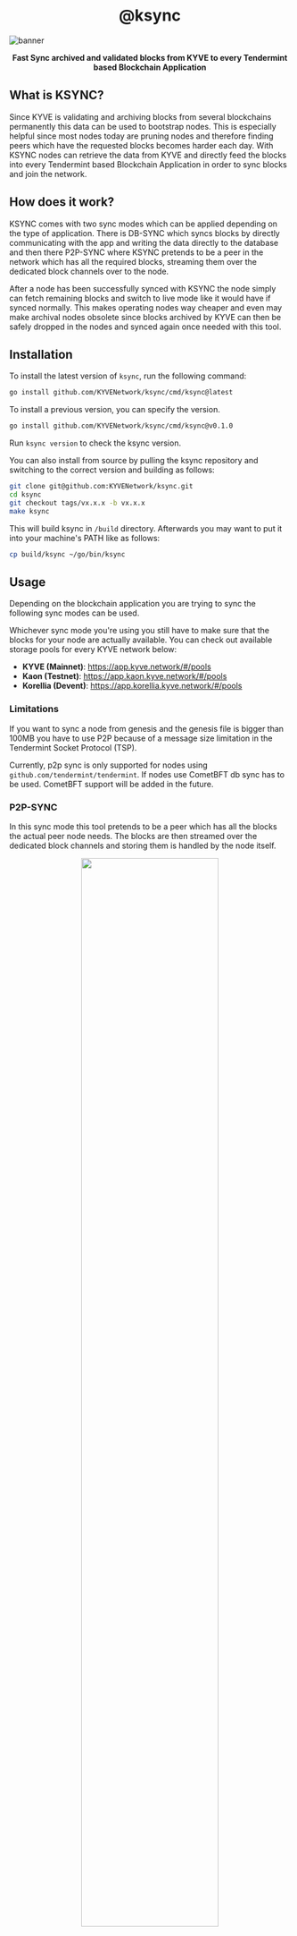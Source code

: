 <div align="center">
  <h1>@ksync</h1>
</div>

![banner](assets/ksync.png)

<p align="center">
<strong>Fast Sync archived and validated blocks from KYVE to every Tendermint based Blockchain Application</strong>
</p>

## What is KSYNC?

Since KYVE is validating and archiving blocks from several blockchains permanently this data can be
used to bootstrap nodes. This is especially helpful since most nodes today are pruning nodes and therefore
finding peers which have the requested blocks becomes harder each day. With KSYNC nodes can retrieve
the data from KYVE and directly feed the blocks into every Tendermint based Blockchain Application in order
to sync blocks and join the network.

## How does it work?

KSYNC comes with two sync modes which can be applied depending on the type of application. There is DB-SYNC
which syncs blocks by directly communicating with the app and writing the data directly to the database and then there
P2P-SYNC where KSYNC pretends to be a peer in the network which has all the required blocks, streaming them over
the dedicated block channels over to the node.

After a node has been successfully synced with KSYNC the node simply can fetch remaining blocks and switch to live mode
like it would have if synced normally. This makes operating nodes way cheaper and even may make archival nodes
obsolete since blocks archived by KYVE can then be safely dropped in the nodes and synced again once needed
with this tool.

## Installation

To install the latest version of `ksync`, run the following command:

```bash
go install github.com/KYVENetwork/ksync/cmd/ksync@latest
```

To install a previous version, you can specify the version.

```bash
go install github.com/KYVENetwork/ksync/cmd/ksync@v0.1.0
```

Run `ksync version` to check the ksync version.

You can also install from source by pulling the ksync repository and switching to the correct version and building
as follows:

```bash
git clone git@github.com:KYVENetwork/ksync.git
cd ksync
git checkout tags/vx.x.x -b vx.x.x
make ksync
```

This will build ksync in `/build` directory. Afterwards you may want to put it into your machine's PATH like
as follows:

```bash
cp build/ksync ~/go/bin/ksync
```

## Usage

Depending on the blockchain application you are trying to sync the following sync modes can be used.

Whichever sync mode you're using you still have to make sure that the blocks for your node are actually available.
You can check out available storage pools for every KYVE network below: 

- **KYVE (Mainnet)**: https://app.kyve.network/#/pools
- **Kaon (Testnet)**: https://app.kaon.kyve.network/#/pools
- **Korellia (Devent)**: https://app.korellia.kyve.network/#/pools

### Limitations

If you want to sync a node from genesis and the genesis file is bigger than 100MB you have to use P2P because of a
message size limitation in the Tendermint Socket Protocol (TSP).

Currently, p2p sync is only supported for nodes using `github.com/tendermint/tendermint`. If nodes use CometBFT db sync
has to be used. CometBFT support will be added in the future.

### P2P-SYNC

In this sync mode this tool pretends to be a peer which has all the blocks the actual peer node needs. The
blocks are then streamed over the dedicated block channels and storing them is handled by the node itself.

<p align="center">
  <img width="70%" src="assets/p2p_sync.png" />
</p>

#### Requirements

It does not matter if you want to sync a node from genesis or from an existing height, the following settings have
to be changed in order to run p2p sync.

Make sure that `persistent_peers` are empty in the `config.toml` config file:

`~/.<chain>/config/config.toml`
```toml
[p2p]

persistent_peers = ""
```

Make sure that your `addrbook.json` is empty or delete it entirely:

```bash
rm ~/.<chain>/config/addrbook.json
```

And finally enable the following setting:

`~/.<chain>/config/config.toml`
```toml
[p2p]

allow_duplicate_ip = true
```

#### Sync node

Now you can start your node simply with the `start` command like you would start the node normally.

```bash
./<chaind> start
```

When you see that the  node is trying to search for peers but is unable to find any you can start KSYNC.

> **_ATTENTION:_**  If the node actually finds peers the configuration is wrong, in this case double-check the settings
> above

You can then start KSYNC in a **new** terminal with the following command. Please make sure to replace `<user>` and 
`<chain>` with your specific values. This of course is also true for `<pool>` and `<network-api-endpoint>`.

```bash
ksync start mode=p2p --home="/Users/<user>/.<chain>" --pool-id=<pool> --rest=<network-api-endpoint>
```

Available rest endpoints for every network maintained by KYVE:

- **KYVE (Mainnet)**
  - https://api-eu-1.kyve.network
  - https://api-us-1.kyve.network
- **Kaon (Testnet)**
  - https://api-eu-1.kaon.kyve.network
  - https://api-us-1.kaon.kyve.network
- **Korellia (Devent)**
  - https://api.korellia.kyve.network

Once KSYNC starts it automatically continues from the latest height found in the node and starts downloading
the blocks from the storage provider and validates the checksum. You should see blocks streaming over and the node
committing those blocks. If you run this command without a `--target-height` it will sync all blocks which are
available in the pool. You can simply exit the sync process by killing KSYNC with CMD+C.

### DB-SYNC

In this sync mode this tool pretends to be the tendermint process which communicates directly with the
blockchain application over ABCI and replays the blocks against the app and manually writes the results
to the DB directly.

<p align="center">
  <img width="70%" src="assets/db_sync.png" />
</p>

#### Requirements

It does not matter if you want to sync a node from genesis or from an existing height, the following settings have
to be changed in order to run DB sync.

Make sure that `proxy_app` and `abci` have the following default values in the `config.toml` config file:

`~/.<chain>/config/config.toml`
```toml
#######################################################################
###                   Main Base Config Options                      ###
#######################################################################

proxy_app = "tcp://127.0.0.1:26658"
abci = "socket"
```

#### Sync node

Now you can start your node with a special flag, so it does not start with tendermint as an embedded process:

```bash
./<chaind> start --with-tendermint=false
```

If you see that the abci server is waiting for new connections you can proceed with starting KSYNC in a **new** 
terminal with the following command. Please make sure to replace `<user>` and
`<chain>` with your specific values. This of course is also true for `<pool>` and `<network-api-endpoint>`.

```bash
ksync start mode=db --home="/Users/<user>/.<chain>" --pool-id=<pool> --rest=<network-api-endpoint>
```

Available rest endpoints for every network maintained by KYVE:

- **KYVE (Mainnet)**
  - https://api-eu-1.kyve.network
  - https://api-us-1.kyve.network
- **Kaon (Testnet)**
  - https://api-eu-1.kaon.kyve.network
  - https://api-us-1.kaon.kyve.network
- **Korellia (Devent)**
  - https://api.korellia.kyve.network

Once KSYNC starts it automatically continues from the latest height found in the node and starts downloading
the blocks from the storage provider and validates the checksum. You should KSYNC committing blocks against the app.
If you run this command without a `--target-height` it will sync all blocks which are
available in the pool. KSYNC will automatically exit once a target height is reached, or you can simply exit the sync 
process by killing KSYNC with CMD+C.

## Examples

All examples below use test data from a KYVE test chain running on `http://35.158.99.65:26657`. This should not be
used in production and is only intended for demonstration purposes.

### 1. Sync Osmosis with DB-SYNC

To sync osmosis you have to download and set up the correct osmosis binary. To sync from genesis the version `v3.1.0` has
to be used. You can download them [here](https://github.com/osmosis-labs/osmosis/releases/tag/v3.1.0) or build them from source: [https://github.com/osmosis-labs/osmosis](https://github.com/osmosis-labs/osmosis)

Verify installation with

```bash
./osmosisd version
3.1.0
```

After the installation init the config

```bash
./osmosisd init <your-moniker> --chain-id osmosis-1
```

download the genesis

```bash
wget -O ~/.osmosisd/config/genesis.json https://github.com/osmosis-labs/networks/raw/main/osmosis-1/genesis.json
```

Important: Don't include an addrbook.json and make sure persistent_peers and etc. are empty for now or else the node will connect to other peers. It should only connect
to our peer.

when the config is done the node can be started

```bash
./osmosisd start --with-tendermint=false
```

After you see that the node is waiting for incoming connections you can open a **new** terminal and start
the sync.

```bash
ksync start --mode=db --home="/Users/<user>/.osmosisd" --pool-id=3 --rest=http://35.158.99.65:1317
```

You should see KSYNC connecting to Osmosis and applying the blocks against the app. After the ~600 blocks were 
applied KSYNC automatically exits.

When you want to continue to sync normally you can now add an addrbook or add peers in `persistent_peers`. When you start
the node again with the normal start command `./osmosisd start` the node should continue normally and tries to sync the remaining blocks.

### 2. Sync Cosmos Hub over P2P-SYNC

Since we want to sync Cosmos Hub from genesis and the genesis file is bigger than 100MB we have to use P2P sync.

To sync cosmos you have to download and set up the correct gaia binary. To sync from genesis the version `v4.2.1` has
to be used. You can download them [here](https://github.com/cosmos/gaia/releases/tag/v4.2.1) or build them from source: 
[https://github.com/cosmos/gaia](https://github.com/cosmos/gaia)

Verify installation with

```bash
./gaiad version
4.2.1
```

After the installation init the project

```bash
./gaiad init <your-moniker> --chain-id cosmoshub-4
```

download the genesis

```bash
wget https://raw.githubusercontent.com/cosmos/mainnet/master/genesis/genesis.cosmoshub-4.json.gz
gzip -d genesis.cosmoshub-4.json.gz
mv genesis.cosmoshub-4.json ~/.gaia/config/genesis.json
```

and edit the following in `~/.gaia/config/config.toml`. TIP: those settings can be found under "p2p"

```toml
allow_duplicate_ip = true
```

Important: Don't include an addrbook.json and make sure persistent_peers and etc. are empty for now or else the node 
will connect to other peers. It should only connect to our peer.

When the config is done the node can be started. NOTE: this can take a while (~5mins) since the genesis file is 
quite big. You can skip invariants checks to boot even fast, but it still takes a long time until the gaia node starts.

```bash
./gaiad start --x-crisis-skip-assert-invariants
```

After you see that the node is searching for peers you can start the tool. For testing KYVE has archived the first
5000 blocks of Cosmos Hub, so after that height is reached the sync will be done.

```bash
ksync start --mode=p2p --home="/Users/<user>/.gaia" --pool-id=0 --rest=http://35.158.99.65:1317
```

You should see the peer connecting and sending over blocks to the gaia node. After all the blocks have been applied
the tool shows _Done_ and you can safely exit the process with CMD+C.

When you want to continue to sync normally you can now add an addrbook or add peers in `persistent_peers`. 
When you start  the node again the node should continue normally and tries to sync the remaining blocks.
